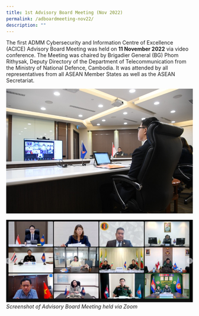 ```yaml
---
title: 1st Advisory Board Meeting (Nov 2022)
permalink: /adboardmeeting-nov22/
description: ""
---
```

The first ADMM Cybersecurity and Information Centre of Excellence (ACICE) Advisory Board Meeting was held on **11 November 2022** via video conference. The Meeting was chaired by Brigadier General (BG) Phom Rithysak, Deputy Directory of the Department of Telecommunication from the Ministry of National Defence, Cambodia. It was attended by all representatives from all ASEAN Member States as well as the ASEAN Secretariat. 

![](/images/1st%20ad%20board.jpg)
<br>

![](/images/screenshot%202023-05-27%20144023.jpg)
*Screenshot of Advisory Board Meeting held via Zoom*
